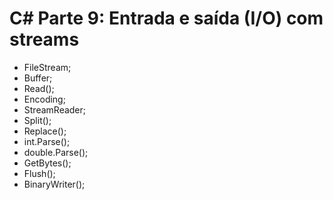 # C# Parte 9: Entrada e saída (I/O) com streams

- FileStream;
- Buffer;
- Read();
- Encoding;
- StreamReader;
- Split();
- Replace();
- int.Parse();
- double.Parse();
- GetBytes();
- Flush();
- BinaryWriter();




